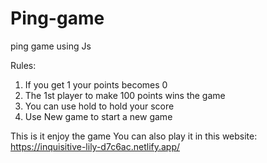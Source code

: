 # Ping-game
ping game using Js


Rules:
1. If you get 1 your points becomes 0 
2. The 1st player to make 100 points wins the game
3. You can use hold to hold your score
4. Use New game to start a new game


This is it enjoy the game
You can also play it in this website:
https://inquisitive-lily-d7c6ac.netlify.app/


